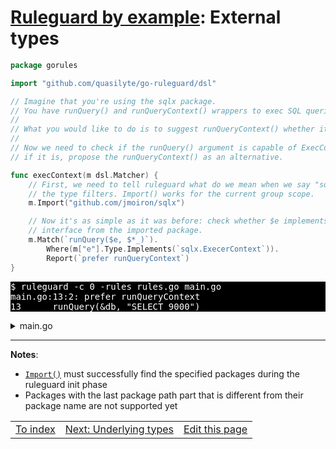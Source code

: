 # [Ruleguard by example](https://go-ruleguard.github.io/by-example/): External types

```go
package gorules

import "github.com/quasilyte/go-ruleguard/dsl"

// Imagine that you're using the sqlx package.
// You have runQuery() and runQueryContext() wrappers to exec SQL queries.
//
// What you would like to do is to suggest runQueryContext() whether it's possible.
//
// Now we need to check if the runQuery() argument is capable of ExecContext() and
// if it is, propose the runQueryContext() as an alternative.

func execContext(m dsl.Matcher) {
	// First, we need to tell ruleguard what do we mean when we say "sqlx" inside
	// the type filters. Import() works for the current group scope.
	m.Import("github.com/jmoiron/sqlx")

	// Now it's as simple as it was before: check whether $e implements the
	// interface from the imported package.
	m.Match(`runQuery($e, $*_)`).
		Where(m["e"].Type.Implements(`sqlx.ExecerContext`)).
		Report(`prefer runQueryContext`)
}
```

<pre style="color: white; background-color: black">
$ ruleguard -c 0 -rules rules.go main.go
main.go:13:2: prefer runQueryContext
13		runQuery(&db, "SELECT 9000")
</pre>

<details><summary>main.go</summary>

```go
package main

import (
	"context"

	"github.com/jmoiron/sqlx"
)

func main() {
	var db sqlx.DB
	var execer sqlx.Execer // Doesn't implement sqlx.ExecerContext

	runQuery(&db, "SELECT 9000")
	runQuery(execer, "SELECT 9000")
}

func runQuery(e sqlx.Execer, rest ...interface{}) {}

func runQueryContext(ctx context.Context, e sqlx.ExecerContext, rest ...interface{}) {}
```

</details>

<hr>

**Notes**:

* [`Import()`](https://pkg.go.dev/github.com/quasilyte/go-ruleguard/dsl#Matcher.Import) must successfully find the specified packages during the ruleguard init phase
* Packages with the last package path part that is different from their package name are not supported yet

<table><tr>
<td><a href="index">To index</a></td>
<td><a href="underlying-types">Next: Underlying types</a></td>
<td><a href="https://github.com/go-ruleguard/go-ruleguard.github.io/edit/master/by-example/external-types.md">Edit this page</a></td>
</tr></table>
